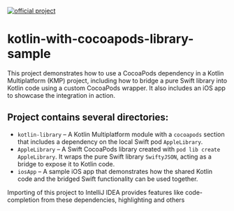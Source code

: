 [![official project](http://jb.gg/badges/official.svg)](https://confluence.jetbrains.com/display/ALL/JetBrains+on+GitHub)

# kotlin-with-cocoapods-library-sample
This project demonstrates how to use a CocoaPods dependency in a Kotlin Multiplatform (KMP) project, including how to bridge a pure Swift library into Kotlin code using a custom CocoaPods wrapper. It also includes an iOS app to showcase the integration in action.

## Project contains several directories:
*   `kotlin-library` – A Kotlin Multiplatform module with a `cocoapods` section that includes a dependency on the local Swift pod `AppleLibrary`.
*   `AppleLibrary` – A Swift CocoaPods library created with `pod lib create AppleLibrary`. It wraps the pure Swift library `SwiftyJSON`, acting as a bridge to expose it to Kotlin code.
*   `iosApp` – A sample iOS app that demonstrates how the shared Kotlin code and the bridged Swift functionality can be used together.

Importing of this project to IntelliJ IDEA provides features like code-completion from these dependencies, 
highlighting and others
